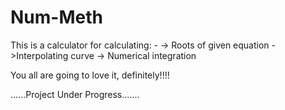 # Num-Meth
This is a calculator for calculating: -
-> Roots of given equation
->Interpolating curve
-> Numerical integration

You all are going to love it, definitely!!!!

......Project Under Progress.......

